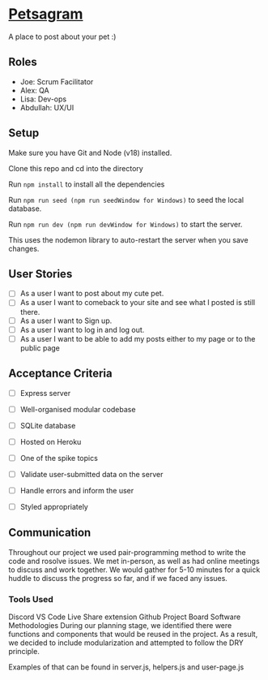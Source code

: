 # [Petsagram](https://petstagram-fac.herokuapp.com/)

A place to post about your pet :)

## Roles

- Joe: Scrum Facilitator
- Alex: QA
- Lisa: Dev-ops
- Abdullah: UX/UI

## Setup

Make sure you have Git and Node (v18) installed.

Clone this repo and cd into the directory

Run ```npm install``` to install all the dependencies

Run ```npm run seed (npm run seedWindow for Windows)``` to seed the local database. 

Run ```npm run dev (npm run devWindow for Windows)``` to start the server.

This uses the nodemon library to auto-restart the server when you save changes.

## User Stories
- [ ] As a user I want to post about my cute pet.
- [ ] As a user I want to comeback to your site and see what I posted is still there.
- [ ] As a user I want to Sign up.
- [ ] As a user I want to log in and log out.
- [ ] As a user I want to be able to add my posts either to my page or to the public page 

## Acceptance Criteria
- [ ] Express server
- [ ] Well-organised modular codebase
- [ ] SQLite database
- [ ] Hosted on Heroku
- [ ] One of the spike topics
- [ ] Validate user-submitted data on the server
- [ ] Handle errors and inform the user
- [ ] Styled appropriately


## Communication
Throughout our project we used pair-programming method to write the code and rosolve issues. We met in-person, as well as had online meetings to discuss and work together. We would gather for 5-10 minutes for a quick huddle to discuss the progress so far, and if we faced any issues.

### Tools Used
Discord
VS Code Live Share extension
Github Project Board
Software Methodologies
During our planning stage, we identified there were functions and components that would be reused in the project. As a result, we decided to include modularization and attempted to follow the DRY principle.

Examples of that can be found in server.js, helpers.js and user-page.js
